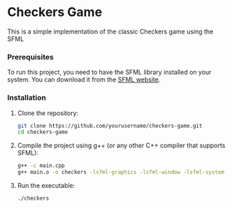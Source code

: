 # Checkers Game

This is a simple implementation of the classic Checkers game using the SFML

### Prerequisites

To run this project, you need to have the SFML library installed on your system. You can download it from the [SFML website](https://www.sfml-dev.org/download.php).

### Installation

1. Clone the repository:

   ```bash
   git clone https://github.com/yourusername/checkers-game.git
   cd checkers-game
   ```

2. Compile the project using g++ (or any other C++ compiler that supports SFML):

   ```bash
   g++ -c main.cpp
   g++ main.o -o checkers -lsfml-graphics -lsfml-window -lsfml-system
   ```

3. Run the executable:

   ```bash
   ./checkers
   ```

